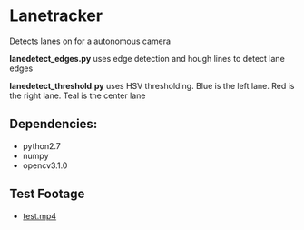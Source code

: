 # Lanetracker

Detects lanes on for a autonomous camera

**lanedetect_edges.py** uses edge detection and hough lines to detect lane edges

**lanedetect_threshold.py** uses HSV thresholding. Blue is the left lane. Red is the right lane. Teal is the center lane

## Dependencies:  
- python2.7
- numpy
- opencv3.1.0

## Test Footage
- [test.mp4](https://drive.google.com/file/d/0B75b5hNZE7szZlJTZ09MZG9JT0E/view?usp=sharing)
